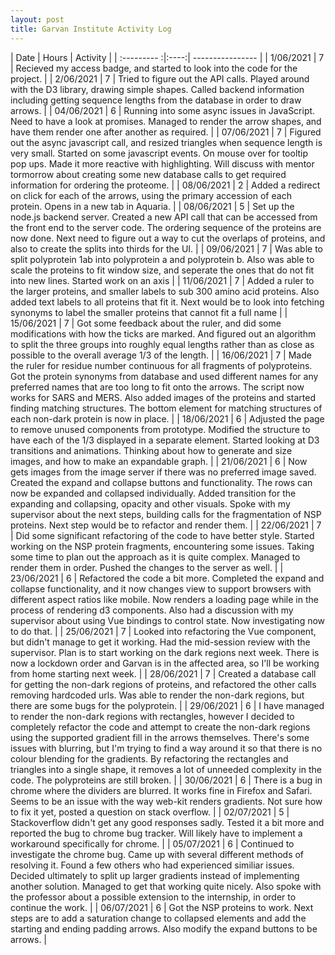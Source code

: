 ```yaml
---
layout: post
title: Garvan Institute Activity Log
---
```


| Date        | Hours | Activity  |
| :--------- :|:----:| ---------------- |
| 1/06/2021  | 7 | Recieved my access badge, and started to look into the code for the project. |
| 2/06/2021  | 7 | Tried to figure out the API calls. Played around with the D3 library, drawing simple shapes. Called backend information including getting sequence lengths from the database in order to draw arrows. |
| 04/06/2021 | 6 | Running into some async issues in JavaScript. Need to have a look at promises. Managed to render the arrow shapes, and have them render one after another as required. |
| 07/06/2021 | 7 | Figured out the async javascript call, and resized triangles when sequence length is very small. Started on some javascript events. On mouse over for tooltip pop ups. Made it more reactive with highlighting. Will discuss with mentor tormorrow about creating some new database calls to get required information for ordering the proteome. |
| 08/06/2021 | 2 | Added a redirect on click for each of the arrows, using the primary accession of each protein. Opens in a new tab in Aquaria. |
| 08/06/2021 | 5 | Set up the node.js backend server. Created a new API call that can be accessed from the front end to the server code. The ordering sequence of the proteins are now done. Next need to figure out a way to cut the overlaps of proteins, and also to create the splits into thirds for the UI. |
| 09/06/2021 | 7 | Was able to split polyprotein 1ab into polyprotein a and polyprotein b. Also was able to scale the proteins to fit window size, and seperate the ones that do not fit into new lines. Started work on an axis |
| 11/06/2021 | 7 | Added a ruler to the larger proteins, and smaller labels to sub 300 amino acid proteins. Also added text labels to all proteins that fit it. Next would be to look into fetching synonyms to label the smaller proteins that cannot fit a full name |
| 15/06/2021 | 7 | Got some feedback about the ruler, and did some modifications with how the ticks are marked. And figured out an algorithm to split the three groups into roughly equal lengths rather than as close as possible to the overall average 1/3 of the length. |
| 16/06/2021 | 7 | Made the ruler for residue number continuous for all fragments of polyproteins. Got the protein synonyms from database and used different names for any preferred names that are too long to fit onto the arrows. The script now works for SARS and MERS. Also added images of the proteins and started finding matching structures. The bottom element for matching structures of each non-dark protein is now in place. |
| 18/06/2021 | 6 | Adjusted the page to remove unused components from prototype. Modified the structure to have each of the 1/3 displayed in a separate element. Started looking at D3 transitions and animations. Thinking about how to generate and size images, and how to make an expandable graph. |
| 21/06/2021 | 6 | Now gets images from the image server if there was no preferred image saved. Created the expand and collapse buttons and functionality. The rows can now be expanded and collapsed individually. Added transition for the expanding and collapsing, opacity and other visuals. Spoke with my supervisor about the next steps, building calls for the fragmentation of NSP proteins. Next step would be to refactor and render them. |
| 22/06/2021 | 7 | Did some significant refactoring of the code to have better style. Started working on the NSP protein fragments, encountering some issues. Taking some time to plan out the approach as it is quite complex. Managed to render them in order. Pushed the changes to the server as well. |
| 23/06/2021 | 6 | Refactored the code a bit more. Completed the expand and collapse functionality, and it now changes view to support browsers with different aspect ratios like mobile. Now renders a loading page while in the process of rendering d3 components. Also had a discussion with my supervisor about using Vue bindings to control state. Now investigating now to do that. |
| 25/06/2021 | 7 | Looked into refactoring the Vue component, but didn't manage to get it working. Had the mid-session review with the supervisor. Plan is to start working on the dark regions next week. There is now a lockdown order and Garvan is in the affected area, so I'll be working from home starting next week. |
| 28/06/2021 | 7 | Created a database call for getting the non-dark regions of proteins, and refactored the other calls removing hardcoded urls. Was able to render the non-dark regions, but there are some bugs for the polyprotein. |
| 29/06/2021 | 6 | I have managed to render the non-dark regions with rectangles, however I decided to completely refactor the code and attempt to create the non-dark regions using the supported gradient fill in the arrows themselves. There's some issues with blurring, but I'm trying to find a way around it so that there is no colour blending for the gradients. By refactoring the rectangles and triangles into a single shape, it removes a lot of unneeded complexity in the code. The polyproteins are still broken. |
| 30/06/2021 | 6 | There is a bug in chrome where the dividers are blurred. It works fine in Firefox and Safari. Seems to be an issue with the way web-kit renders gradients. Not sure how to fix it yet, posted a question on stack overflow. |
| 02/07/2021 | 5 | Stackoverflow didn't get any good responses sadly. Tested it a bit more and reported the bug to chrome bug tracker. Will likely have to implement a workaround specifically for chrome. |
| 05/07/2021 | 6 | Continued to investigate the chrome bug. Came up with several different methods of resolving it. Found a few others who had experienced similiar issues. Decided ultimately to split up larger gradients instead of implementing another solution. Managed to get that working quite nicely. Also spoke with the professor about a possible extension to the internship, in order to continue the work. |
| 06/07/2021 | 6 | Got the NSP proteins to work. Next steps are to add a saturation change to collapsed elements and add the starting and ending padding arrows. Also modify the expand buttons to be arrows. |
